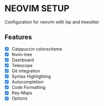 # NEOVIM SETUP

Configuration for neovim with lsp and treesitter

## Features

- [x] Catppuccin colorscheme
- [x] Nvim-tree
- [x] Dashboard
- [x] Telescope
- [x] Git integration
- [x] Syntax Highlighting
- [x] Autocompletion
- [x] Code Formatting
- [x] Key-Maps
- [x] Options
